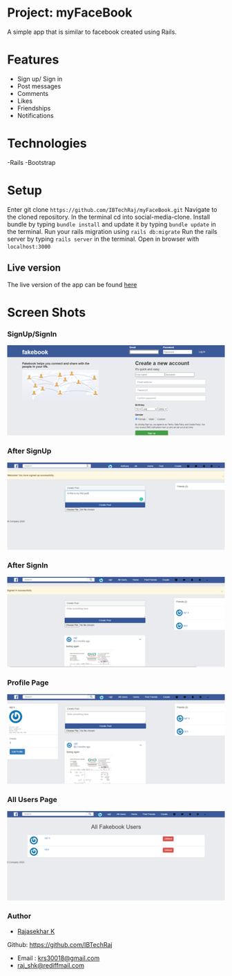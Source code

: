 # Project: myFaceBook
A simple app that is similar to facebook created using Rails.

# Features

- Sign up/ Sign in
- Post messages
- Comments
- Likes
- Friendships
- Notifications

# Technologies

-Rails
-Bootstrap

# Setup

Enter git clone ``` https://github.com/IBTechRaj/myFaceBook.git ```
Navigate to the cloned repository.
In the terminal cd into social-media-clone.
Install bundle by typing ``` bundle install ``` and update it by typing ```bundle update``` in the terminal.
Run your rails migration using ``` rails db:migrate ```
Run the rails server by typing ```rails server``` in the terminal.
Open in browser with ```localhost:3000```

## Live version 
The live version of the app can be found [here](https://rajfakebook.herokuapp.com)

# Screen Shots
### SignUp/SignIn
![fakebook SignUp/SignIn](/images/fakebook1.png)

### After SignUp
![fakebook after SignUp](/images/fakebook2.png)

### After SignIn
![fakebook 4](/images/fakebook4.png)

### Profile Page
![fakebook 5](/images/fakebook5.png)

### All Users Page
![fakebook 6](/images/fakebook6.png)

### Author

* [Rajasekhar K ](https://github.com/IBTechRaj)

Github: https://github.com/IBTechRaj
- Email : krs30018@gmail.com
- raj_shk@rediffmail.com

